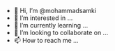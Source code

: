 - 👋 Hi, I’m @mohammadsamki
- 👀 I’m interested in ...
- 🌱 I’m currently learning ...
- 💞️ I’m looking to collaborate on ...
- 📫 How to reach me ...

<!---
mohammadsamki/mohammadsamki is a ✨ special ✨ repository because its `README.md` (this file) appears on your GitHub profile.
You can click the Preview link to take a look at your changes.
--->
